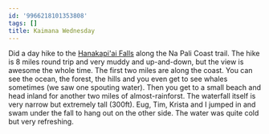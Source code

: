 ```yaml
---
id: '9966218101353808'
tags: []
title: Kaimana Wednesday
---
```


Did a day hike to the [Hanakapi'ai Falls](http://www.everytrail.com/guide/hanakapi-ai-falls-na-pali-coast-kauai) along the Na Pali Coast trail. The hike is 8 miles round trip and very muddy and up-and-down, but the view is awesome the whole time. The first two miles are along the coast. You can see the ocean, the forest, the hills and you even get to see whales sometimes (we saw one spouting water). Then you get to a small beach and head inland for another two miles of almost-rainforst. The waterfall itself is very narrow but extremely tall (300ft). Eug, Tim, Krista and I jumped in and swam under the fall to hang out on the other side. The water was quite cold but very refreshing.
